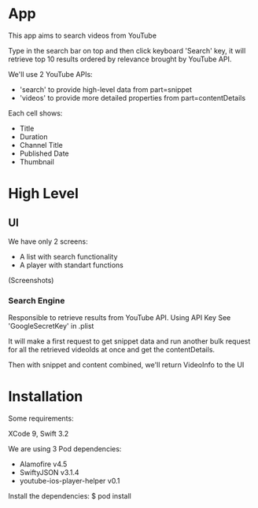 # App

This app aims to search videos from YouTube

Type in the search bar on top and then click keyboard 'Search' key, it will retrieve top 10 results ordered by relevance brought by YouTube API.

We'll use 2 YouTube APIs: 
* 'search' to provide high-level data from part=snippet
* 'videos' to provide more detailed properties from part=contentDetails

Each cell shows:

  - Title
  - Duration
  - Channel Title
  - Published Date
  - Thumbnail

# High Level

## UI 

We have only 2 screens:
* A list with search functionality
* A player with standart functions

(Screenshots)

### Search Engine

Responsible to retrieve results from YouTube API. Using API Key
See 'GoogleSecretKey' in .plist

It will make a first request to get snippet data and run another bulk request for all the retrieved videoIds at once and get the contentDetails.

Then with snippet and content combined, we'll return VideoInfo to the UI

# Installation

Some requirements:

XCode 9, Swift 3.2

We are using 3 Pod dependencies:
* Alamofire v4.5
* SwiftyJSON v3.1.4
* youtube-ios-player-helper v0.1

Install the dependencies:
$ pod install
